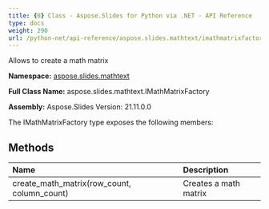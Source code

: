 ```yaml
---
title: {0} Class - Aspose.Slides for Python via .NET - API Reference
type: docs
weight: 290
url: /python-net/api-reference/aspose.slides.mathtext/imathmatrixfactory/
---
```


Allows to create a math matrix

**Namespace:** [aspose.slides.mathtext](/python-net/api-reference/aspose.slides.mathtext/)

**Full Class Name:** aspose.slides.mathtext.IMathMatrixFactory

**Assembly:**  Aspose.Slides Version: 21.11.0.0

The IMathMatrixFactory type exposes the following members:
## **Methods**
|**Name**|**Description**|
| :- | :- |
|create_math_matrix(row_count, column_count)|Creates a math matrix|
